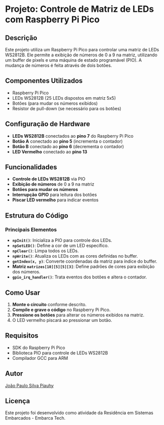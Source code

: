 # Projeto: Controle de Matriz de LEDs com Raspberry Pi Pico

## Descrição

Este projeto utiliza um Raspberry Pi Pico para controlar uma matriz de LEDs WS2812B. Ele permite a exibição de números de 0 a 9 na matriz, utilizando um buffer de pixels e uma máquina de estado programável (PIO). A mudança de números é feita através de dois botões.

## Componentes Utilizados

- Raspberry Pi Pico
- LEDs WS2812B (25 LEDs dispostos em matriz 5x5)
- Botões (para mudar os números exibidos)
- Resistor de pull-down (se necessário para os botões)

## Configuração de Hardware

- **LEDs WS2812B** conectados ao **pino 7** do Raspberry Pi Pico
- **Botão A** conectado ao **pino 5** (incrementa o contador)
- **Botão B** conectado ao **pino 6** (decrementa o contador)
- **LED Vermelho** conectado ao **pino 13**

## Funcionalidades

- **Controle de LEDs WS2812B** via PIO
- **Exibição de números** de 0 a 9 na matriz
- **Botões para mudar os números**
- **Interrupção GPIO** para leitura dos botões
- **Piscar LED vermelho** para indicar eventos

## Estrutura do Código

### Principais Elementos

- **`npInit()`**: Inicializa a PIO para controle dos LEDs.
- **`npSetLED()`**: Define a cor de um LED específico.
- **`npClear()`**: Limpa todos os LEDs.
- **`npWrite()`**: Atualiza os LEDs com as cores definidas no buffer.
- **`getIndex(x, y)`**: Converte coordenadas da matriz para índice do buffer.
- **Matriz `matrizes[10][5][5][3]`**: Define padrões de cores para exibição dos números.
- **`gpio_irq_handler()`**: Trata eventos dos botões e altera o contador.

## Como Usar

1. **Monte o circuito** conforme descrito.
2. **Compile e grave o código** no Raspberry Pi Pico.
3. **Pressione os botões** para alterar os números exibidos na matriz.
4. O LED vermelho piscará ao pressionar um botão.

## Requisitos

- SDK do Raspberry Pi Pico
- Biblioteca PIO para controle de LEDs WS2812B
- Compilador GCC para ARM

## Autor

[João Paulo Silva Piauhy](https://www.linkedin.com/in/joaopasip/)

## Licença

Este projeto foi desenvolvido como atividade da Residência em Sistemas Embarcados - Embarca Tech.
